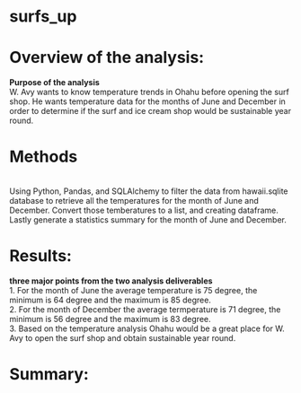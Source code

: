 # surfs_up
# Overview of the analysis:
**Purpose of the analysis**
<br/>W. Avy wants to know temperature trends in Ohahu before opening the surf shop.  He wants temperature data for the months of June and December in order to determine if the surf and ice cream shop would be sustainable year round. 

# Methods
<br/>Using Python, Pandas, and SQLAlchemy to filter the data from hawaii.sqlite database to retrieve all the temperatures for the month of June and December.  Convert those temberatures to a list, and creating dataframe.  Lastly generate a statistics summary for the month of June and December. 

# Results: 
**three major points from the two analysis deliverables**
<br/>1. For the month of June the average temperature is 75 degree, the minimum is 64 degree and the maximum is 85 degree.
<br/>2. For the month of December the average termperature is 71 degree, the minimum is 56 degree and the maximum is 83 degree.
<br/>3. Based on the temperature analysis Ohahu would be a great place for W. Avy to open the surf shop and obtain sustainable year round.  


# Summary: 
